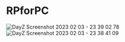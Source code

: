 # RPforPC
![DayZ Screenshot 2023 02 03 - 23 39 02 78](https://user-images.githubusercontent.com/53279713/216631614-6c20e3bb-307a-406d-be6b-c3df01173afa.jpg)
![DayZ Screenshot 2023 02 03 - 23 38 41 09](https://user-images.githubusercontent.com/53279713/216631648-ef4e25b4-4905-4f4d-bed1-e39a608c04d8.jpg)
